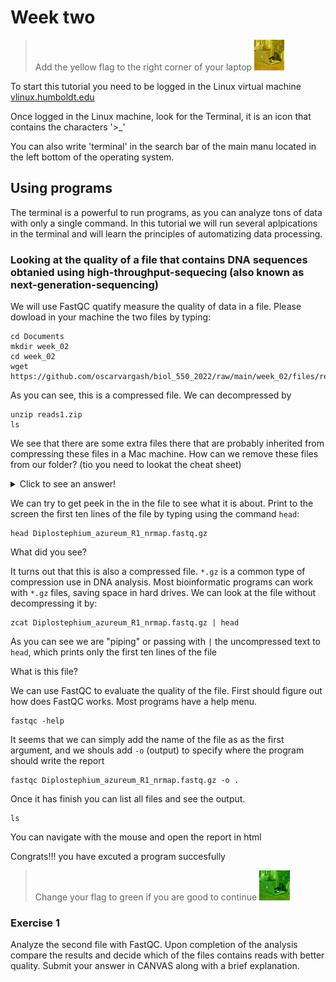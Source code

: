 # Week two

> Add the yellow flag to the right corner of your laptop ![](img/yellow.jpeg)

To start this tutorial you need to be logged in the Linux virtual machine
[vlinux.humboldt.edu](https://vlinux.humboldt.edu/)

Once logged in the Linux machine, look for the Terminal, it is an icon that contains the characters '>\_'

You can also write 'terminal' in the search bar of the main manu located in the left bottom of the operating system.

## Using programs

The terminal is a powerful to run programs, as you can analyze tons of data with only a single command. In this tutorial we will run several aplpications in the terminal and will learn the principles of automatizing data processing.

### Looking at the quality of a file that contains DNA sequences obtanied using high-throughput-sequecing (also known as next-generation-sequencing)

We will use FastQC quatify measure the quality of data in a file.
Please dowload in your machine the two files by typing:

```
cd Documents
mkdir week_02
cd week_02
wget https://github.com/oscarvargash/biol_550_2022/raw/main/week_02/files/reads1.zip
```

As you can see, this is a compressed file. We can decompressed by

```
unzip reads1.zip
ls
```

We see that there are some extra files there that are probably inherited from compressing these files in a Mac machine. How can we remove these files from our folder? (tio you need to lookat the cheat sheet)

<details>
  <summary>Click to see an answer!</summary>
  
```
rm -r *MAC*
```

</details>


We can try to get peek in the in the file to see what it is about. Print to the screen the first ten lines of the file by typing using the command `head`:

```
head Diplostephium_azureum_R1_nrmap.fastq.gz
```

What did you see?

It turns out that this is also a compressed file. `*.gz` is a common type of compression use in DNA analysis. Most bioinformatic programs can work with `*.gz` files, saving space in hard drives. We can look at the file without decompressing it by:

```
zcat Diplostephium_azureum_R1_nrmap.fastq.gz | head
```

As you can see we are "piping" or passing with `|` the uncompressed text to `head`, which prints only the first ten lines of the file

What is this file?

We can use FastQC to evaluate the quality of the file. First should figure out how does FastQC works. Most programs have a help menu.

```
fastqc -help
``` 

It seems that we can simply add the name of the file as as the first argument, and we shouls add `-o` (output) to specify where the program should write the report

```
fastqc Diplostephium_azureum_R1_nrmap.fastq.gz -o .
``` 

Once it has finish you can list all files and see the output.

```
ls
```

You can navigate with the mouse and open the report in html

Congrats!!! you have excuted a program succesfully

> Change your flag to green if you are good to continue ![](img/green.jpeg)

### Exercise 1

Analyze the second file with FastQC. Upon completion of the analysis compare the results and decide which of the files contains reads with better quality. Submit your answer in CANVAS along with a brief explanation.


